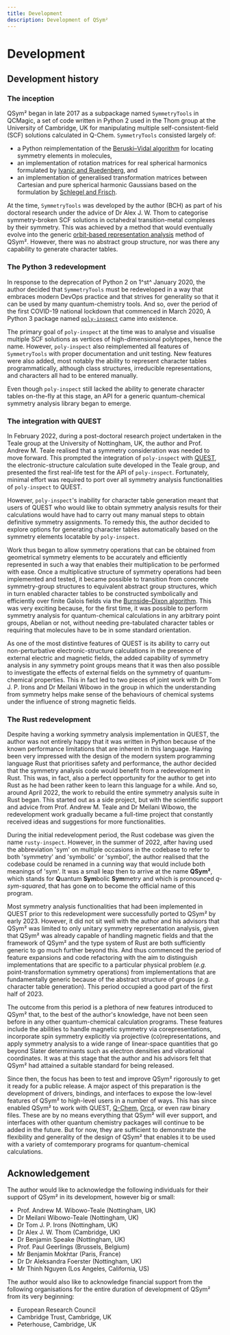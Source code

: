 ```yaml
---
title: Development
description: Development of QSym²
---
```


# Development

## Development history

### The inception

QSym² began in late 2017 as a subpackage named `SymmetryTools` in QCMagic, a set of code written in Python 2 used in the Thom group at the University of Cambridge, UK for manipulating multiple self-consistent-field (SCF) solutions calculated in Q-Chem.
`SymmetryTools` consisted largely of:

- a Python reimplementation of the [Beruski&ndash;Vidal algorithm](http://doi.wiley.com/10.1002/jcc.23493) for locating symmetry elements in molecules,
- an implementation of rotation matrices for real spherical harmonics formulated by [Ivanic and Ruedenberg](https://pubs.acs.org/doi/10.1021/jp953350u), and
- an implementation of generalised transformation matrices between Cartesian and pure spherical harmonic Gaussians based on the formulation by [Schlegel and Frisch](http://doi.wiley.com/10.1002/qua.560540202).

At the time, `SymmetryTools` was developed by the author (BCH) as part of his doctoral research under the advice of Dr Alex J. W. Thom to categorise symmetry-broken SCF solutions in octahedral transition-metal complexes by their symmetry.
This was achieved by a method that would eventually evolve into the generic [orbit-based representation analysis](../methodologies/orbit-based-representation-analysis.md) method of QSym².
However, there was no abstract group structure, nor was there any capability to generate character tables.

### The Python 3 redevelopment

In response to the deprecation of Python 2 on 1^st^ January 2020, the author decided that `SymmetryTools` must be redeveloped in a way that embraces modern DevOps practice and that strives for generality so that it can be used by many quantum-chemistry tools.
And so, over the period of the first COVID-19 national lockdown that commenced in March 2020, A Python 3 package named [`poly-inspect`](https://gitlab.com/bangconghuynh/poly-inspect) came into existence.

The primary goal of `poly-inspect` at the time was to analyse and visualise multiple SCF solutions as vertices of high-dimensional polytopes, hence the name.
However, `poly-inspect` also reimplemented all features of `SymmetryTools` with proper documentation and unit testing.
New features were also added, most notably the ability to represent character tables programmatically, although class structures, irreducible representations, and characters all had to be entered manually.

Even though `poly-inspect` still lacked the ability to generate character tables on-the-fly at this stage, an API for a generic quantum-chemical symmetry analysis library began to emerge.

### The integration with QUEST

In February 2022, during a post-doctoral research project undertaken in the Teale group at the University of Nottingham, UK, the author and Prof. Andrew M. Teale realised that a symmetry consideration was needed to move forward.
This prompted the integration of `poly-inspect` with [QUEST](https://quest.codes/), the electronic-structure calculation suite developed in the Teale group, and presented the first real-life test for the API of `poly-inspect`.
Fortunately, minimal effort was required to port over all symmetry analysis functionalities of `poly-inspect` to QUEST.

However, `poly-inspect`'s inability for character table generation meant that users of QUEST who would like to obtain symmetry analysis results for their calculations would have had to carry out many manual steps to obtain definitive symmetry assignments.
To remedy this, the author decided to explore options for generating character tables automatically based on the symmetry elements locatable by `poly-inspect`.

Work thus began to allow symmetry operations that can be obtained from geometrical symmetry elements to be accurately and efficiently represented in such a way that enables their multiplication to be performed with ease.
Once a multiplicative structure of symmetry operations had been implemented and tested, it became possible to transition from concrete symmetry-group structures to equivalent abstract group structures, which in turn enabled character tables to be constructed symbolically and efficiently over finite Galois fields via the [Burnside&ndash;Dixon algorithm](https://doi.org/10.1007/BF02162877).
This was very exciting because, for the first time, it was possible to perform symmetry analysis for quantum-chemical calculations in any arbitrary point groups, Abelian or not, without needing pre-tabulated character tables or requiring that molecules have to be in some standard orientation.

As one of the most distintive features of QUEST is its ability to carry out non-perturbative electronic-structure calculations in the presence of external electric and magnetic fields, the added capability of symmetry analysis in any symmetry point groups means that it was then also possible to investigate the effects of external fields on the symmetry of quantum-chemical properties.
This in fact led to two pieces of joint work with Dr Tom J. P. Irons and Dr Meilani Wibowo in the group in which the understanding from symmetry helps make sense of the behaviours of chemical systems under the influence of strong magnetic fields.

### The Rust redevelopment

Despite having a working symmetry analysis implementation in QUEST, the author was not entirely happy that it was written in Python because of the known performance limitations that are inherent in this language.
Having been very impressed with the design of the modern system programming language Rust that prioritises safety and performance, the author decided that the symmetry analysis code would benefit from a redevelopment in Rust.
This was, in fact, also a perfect opportunity for the author to get into Rust as he had been rather keen to learn this language for a while.
And so, around April 2022, the work to rebuild the entire symmetry analysis suite in Rust began.
This started out as a side project, but with the scientific support and advice from Prof. Andrew M. Teale and Dr Meilani Wibowo, the redevelopment work gradually became a full-time project that constantly received ideas and suggestions for more functionalities.

During the initial redevelopment period, the Rust codebase was given the name `rusty-inspect`.
However, in the summer of 2022, after having used the abbreviation 'sym' on multiple occasions in the codebase to refer to both 'symmetry' and 'symbolic' or 'symbol', the author realised that the codebase could be renamed in a cunning way that would include both meanings of 'sym'.
It was a small leap then to arrive at the name **QSym²**, which stands for **Q**uantum **Sym**bolic **Sym**metry and which is pronounced *q-sym-squared*, that has gone on to become the official name of this program.

Most symmetry analysis functionalities that had been implemented in QUEST prior to this redevelopment were successfully ported to QSym² by early 2023.
However, it did not sit well with the author and his advisors that QSym² was limited to only unitary symmetry representation analysis, given that QSym² was already capable of handling magnetic fields and that the framework of QSym² and the type system of Rust are both sufficiently generic to go much further beyond this.
And thus commenced the period of feature expansions and code refactoring with the aim to distinguish implementations that are specific to a particular physical problem (*e.g.* point-transformation symmetry operations) from implementations that are fundamentally generic because of the abstract structure of groups (*e.g.* character table generation).
This period occupied a good part of the first half of 2023.

The outcome from this period is a plethora of new features introduced to QSym² that, to the best of the author's knowledge, have not been seen before in any other quantum-chemical calculation programs.
These features include the abilities to handle magnetic symmetry via corepresentations, incorporate spin symmetry explicitly via projective (co)representations, and apply symmetry analysis to a wide range of linear-space quantities that go beyond Slater determinants such as electron densities and vibrational coordinates.
It was at this stage that the author and his advisors felt that QSym² had attained a suitable standard for being released.

Since then, the focus has been to test and improve QSym² rigorously to get it ready for a public release.
A major aspect of this preparation is the development of drivers, bindings, and interfaces to expose the low-level features of QSym² to high-level users in a number of ways.
This has since enabled QSym² to work with QUEST, [Q-Chem](https://www.q-chem.com/), [Orca](https://orcaforum.kofo.mpg.de/), or even raw binary files.
These are by no means everything that QSym² will ever support, and interfaces with other quantum chemistry packages will continue to be added in the future.
But for now, they are sufficient to demonstrate the flexibility and generality of the design of QSym² that enables it to be used with a variety of comtemporary programs for quantum-chemical calculations.

## Acknowledgement

The author would like to acknowledge the following individuals for their support of QSym² in its development, however big or small:

- Prof. Andrew M. Wibowo-Teale (Nottingham, UK)
- Dr Meilani Wibowo-Teale (Nottingham, UK)
- Dr Tom J. P. Irons (Nottingham, UK)
- Dr Alex J. W. Thom (Cambridge, UK)
- Dr Benjamin Speake (Nottingham, UK)
- Prof. Paul Geerlings (Brussels, Belgium)
- Mr Benjamin Mokhtar (Paris, France)
- Dr Dr Aleksandra Foerster (Nottingham, UK)
- Mr Thinh Nguyen (Los Angeles, California, US)

The author would also like to acknowledge financial support from the following organisations for the entire duration of development of QSym² from its very beginning:

- European Research Council
- Cambridge Trust, Cambridge, UK
- Peterhouse, Cambridge, UK
